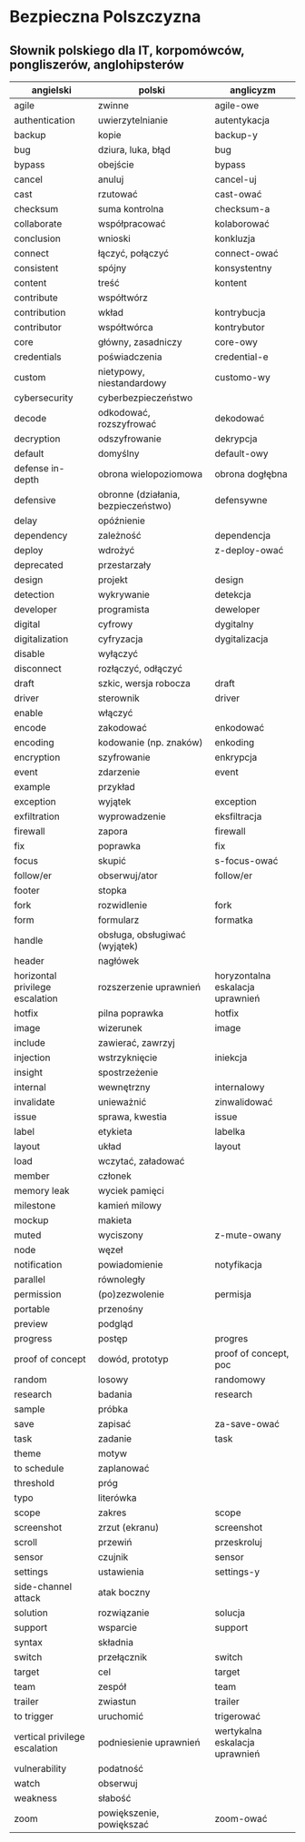 # Bezpieczna Polszczyzna
## Słownik polskiego dla IT, korpomówców, pongliszerów, anglohipsterów
|angielski|polski|anglicyzm|
|-|-|-|
|agile|zwinne|agile-owe|
|authentication|uwierzytelnianie|autentykacja|
|backup|kopie|backup-y|
|bug|dziura, luka, błąd|bug|
|bypass|obejście|bypass|
|cancel|anuluj|cancel-uj|
|cast|rzutować|cast-ować|
|checksum|suma kontrolna|checksum-a|
|collaborate|współpracować|kolaborować|
|conclusion|wnioski|konkluzja|
|connect|łączyć, połączyć|connect-ować|
|consistent|spójny|konsystentny|
|content|treść|kontent|
|contribute|współtwórz||
|contribution|wkład|kontrybucja|
|contributor|współtwórca|kontrybutor|
|core|główny, zasadniczy|core-owy|
|credentials|poświadczenia|credential-e|
|custom|nietypowy, niestandardowy|customo-wy|
|cybersecurity|cyberbezpieczeństwo||
|decode|odkodować, rozszyfrować|dekodować|
|decryption|odszyfrowanie|dekrypcja|
|default|domyślny|default-owy|
|defense in-depth|obrona wielopoziomowa|obrona dogłębna|
|defensive|obronne (działania, bezpieczeństwo)|defensywne|
|delay|opóźnienie||
|dependency|zależność|dependencja|
|deploy|wdrożyć|z-deploy-ować|
|deprecated|przestarzały||
|design|projekt|design|
|detection|wykrywanie|detekcja|
|developer|programista|deweloper|
|digital|cyfrowy|dygitalny|
|digitalization|cyfryzacja|dygitalizacja|
|disable|wyłączyć||
|disconnect|rozłączyć, odłączyć||
|draft|szkic, wersja robocza|draft|
|driver|sterownik|driver|
|enable|włączyć||
|encode|zakodować|enkodować|
|encoding|kodowanie (np. znaków)|enkoding|
|encryption|szyfrowanie|enkrypcja|
|event|zdarzenie|event|
|example|przykład||
|exception|wyjątek|exception|
|exfiltration|wyprowadzenie|eksfiltracja|
|firewall|zapora|firewall|
|fix|poprawka|fix|
|focus|skupić|s-focus-ować|
|follow/er|obserwuj/ator|follow/er|
|footer|stopka||
|fork|rozwidlenie|fork|
|form|formularz|formatka|
|handle|obsługa, obsługiwać (wyjątek)||
|header|nagłówek||
|horizontal privilege escalation|rozszerzenie uprawnień|horyzontalna eskalacja uprawnień|
|hotfix|pilna poprawka|hotfix|
|image|wizerunek|image|
|include|zawierać, zawrzyj||
|injection|wstrzyknięcie|iniekcja|
|insight|spostrzeżenie||
|internal|wewnętrzny|internalowy|
|invalidate|unieważnić|zinwalidować|
|issue|sprawa, kwestia|issue|
|label|etykieta|labelka|
|layout|układ|layout|
|load|wczytać, załadować||
|member|członek||
|memory leak|wyciek pamięci||
|milestone|kamień milowy||
|mockup|makieta||
|muted|wyciszony|z-mute-owany|
|node|węzeł||
|notification|powiadomienie|notyfikacja|
|parallel|równoległy||
|permission|(po)zezwolenie|permisja|
|portable|przenośny||
|preview|podgląd||
|progress|postęp|progres|
|proof of concept|dowód, prototyp|proof of concept, poc|
|random|losowy|randomowy|
|research|badania|research|
|sample|próbka||
|save|zapisać|za-save-ować|
|task|zadanie|task|
|theme|motyw||
|to schedule|zaplanować||
|threshold|próg||
|typo|literówka||
|scope|zakres|scope|
|screenshot|zrzut (ekranu)|screenshot|
|scroll|przewiń|przeskroluj|
|sensor|czujnik|sensor|
|settings|ustawienia|settings-y|
|side-channel attack|atak boczny||
|solution|rozwiązanie|solucja|
|support|wsparcie|support|
|syntax|składnia||
|switch|przełącznik|switch|
|target|cel|target|
|team|zespół|team|
|trailer|zwiastun|trailer|
|to trigger|uruchomić|trigerować|
|vertical privilege escalation|podniesienie uprawnień|wertykalna eskalacja uprawnień|
|vulnerability|podatność||
|watch|obserwuj||
|weakness|słabość||
|zoom|powiększenie, powiększać|zoom-ować|
